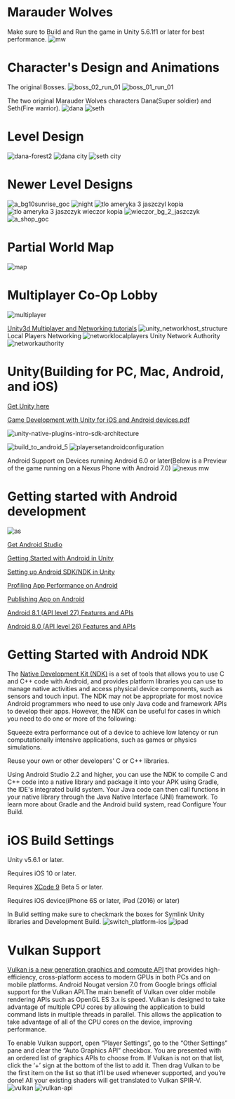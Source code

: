 # Marauder Wolves
 Make sure to Build and Run the game in Unity 5.6.1f1 or later for best performance.
![mw](https://user-images.githubusercontent.com/18353476/33286966-f6af802e-d36b-11e7-883a-27b518d02e12.png)

# Character's Design and Animations
The original Bosses.
![boss_02_run_01](https://user-images.githubusercontent.com/18353476/31572559-2beb43bc-b05e-11e7-88ba-10b2853e7746.gif)
![boss_01_run_01](https://user-images.githubusercontent.com/18353476/31572562-35850714-b05e-11e7-9ee0-df288b28bee3.gif)

The two original Marauder Wolves characters Dana(Super soldier) and Seth(Fire warrior).
![dana](https://user-images.githubusercontent.com/18353476/31572722-12a2742c-b061-11e7-897c-352735186e8d.gif)
![seth](https://user-images.githubusercontent.com/18353476/31572723-14903db4-b061-11e7-9781-3e3cedae6bc7.gif)

# Level Design
![dana-forest2](https://user-images.githubusercontent.com/18353476/27512611-82516322-58fb-11e7-8195-0fb2935f6996.PNG)
![dana city](https://user-images.githubusercontent.com/18353476/27512592-8ba5b758-58fa-11e7-9aeb-d98075e1fc21.PNG)
![seth city](https://user-images.githubusercontent.com/18353476/28496612-815bb5f0-6f24-11e7-9e83-32aeaf9720fa.PNG)

# Newer Level Designs
![a_bg10sunrise_goc](https://user-images.githubusercontent.com/18353476/30455870-65687ad4-9956-11e7-9058-3e29915262b1.png)
![night](https://user-images.githubusercontent.com/18353476/30456024-d7f20322-9956-11e7-90c5-d570b55805ff.png)
![tlo ameryka 3 jaszczyl kopia](https://user-images.githubusercontent.com/18353476/30615398-af7bb834-9d43-11e7-85dc-05d1e5a571e4.jpg)
![tlo ameryka 3 jaszczyk wieczor kopia](https://user-images.githubusercontent.com/18353476/39800407-75c3bc9c-531c-11e8-8c6f-f977cce10164.jpg)
![wieczor_bg_2_jaszczyk](https://user-images.githubusercontent.com/18353476/30615400-b2128884-9d43-11e7-9c4b-72bb596fcde2.jpg)
![a_shop_goc](https://user-images.githubusercontent.com/18353476/30455871-656ab358-9956-11e7-9601-aa6d6a4d9d36.png)

#  Partial World Map
![map](https://user-images.githubusercontent.com/18353476/28496613-83bbe4fa-6f24-11e7-9659-4a61ccdaaeeb.PNG)

# Multiplayer Co-Op Lobby
![multiplayer](https://user-images.githubusercontent.com/18353476/28496614-858c67aa-6f24-11e7-8506-ad4fd8c3642d.PNG)

[Unity3d Multiplayer and Networking tutorials](https://unity3d.com/learn/tutorials/topics/multiplayer-networking)
![unity_networkhost_structure](https://user-images.githubusercontent.com/18353476/31208564-bb2d7a84-a93a-11e7-809b-8b46dd9f5543.png)
Local Players Networking
![networklocalplayers](https://user-images.githubusercontent.com/18353476/31208562-b9d588ac-a93a-11e7-83c7-952df3679df5.png)
Unity Network Authority
![networkauthority](https://user-images.githubusercontent.com/18353476/31208563-b9d9e74e-a93a-11e7-92a2-cf29528092f4.png)

# Unity(Building for PC, Mac, Android, and iOS)

[Get Unity here](https://unity3d.com/)

[Game Development with Unity for iOS and Android devices.pdf](https://github.com/Mikerr1111/Marauder-Wolves/files/1216274/Game.Development.with.Unity.for.iOS.and.Android.devices.pdf)

![unity-native-plugins-intro-sdk-architecture](https://user-images.githubusercontent.com/18353476/29191030-200f304a-7dd1-11e7-99c0-96915e796721.png)

![build_to_android_5](https://user-images.githubusercontent.com/18353476/27527819-55779986-5a02-11e7-96cc-bfaeb3a1b5f6.png)
![playersetandroidconfiguration](https://user-images.githubusercontent.com/18353476/28398802-b888561e-6cbd-11e7-9bd4-9d77f33e424e.png)

Android Support on Devices running Android 6.0 or later(Below is a Preview of the game running on a Nexus Phone with Android 7.0)
![nexus mw](https://user-images.githubusercontent.com/18353476/30528052-06a392d2-9be4-11e7-8118-7d3a8affc982.png)

# Getting started with Android development
![as](https://user-images.githubusercontent.com/18353476/28494127-6da78c40-6eda-11e7-8fa0-d77a5294b193.png)

[Get Android Studio](https://developer.android.com/studio/index.html)

[Getting Started with Android in Unity](https://docs.unity3d.com/Manual/android-GettingStarted.html)

[Setting up Android SDK/NDK in Unity](https://docs.unity3d.com/Manual/android-sdksetup.html)

[Profiling App Performance on Android](https://developer.android.com/studio/profile/index.html)

[Publishing App on Android](https://developer.android.com/studio/publish/index.html)

[Android 8.1 (API level 27) Features and APIs ](https://developer.android.com/about/versions/oreo/android-8.1)

[Android 8.0 (API level 26) Features and APIs](https://developer.android.com/about/versions/oreo/android-8.0.html)

# Getting Started with Android NDK
The [Native Development Kit (NDK)](https://developer.android.com/ndk/guides/index.html) is a set of tools that allows you to use C and C++ code with Android, and provides platform libraries you can use to manage native activities and access physical device components, such as sensors and touch input. The NDK may not be appropriate for most novice Android programmers who need to use only Java code and framework APIs to develop their apps. However, the NDK can be useful for cases in which you need to do one or more of the following:

  Squeeze extra performance out of a device to achieve low latency or run computationally intensive applications, such as games or  physics simulations.

  Reuse your own or other developers' C or C++ libraries.

Using Android Studio 2.2 and higher, you can use the NDK to compile C and C++ code into a native library and package it into your APK using Gradle, the IDE's integrated build system. Your Java code can then call functions in your native library through the Java Native Interface (JNI) framework. To learn more about Gradle and the Android build system, read Configure Your Build.

# iOS Build Settings
Unity v5.6.1 or later.

Requires iOS 10 or later.

Requires [XCode 9](https://developer.apple.com/xcode/) Beta 5 or later. 

Requires iOS device(iPhone 6S or later, iPad (2016) or later)

In Bulid setting make sure to checkmark the boxes for Symlink Unity libraries and Development Build.
![switch_platform-ios](https://user-images.githubusercontent.com/18353476/29189508-afd6ff06-7dcb-11e7-84e3-0b45e50e36ca.png)
![ipad](https://user-images.githubusercontent.com/18353476/30475662-7a20486a-99bc-11e7-99bd-d29f436cc1c0.jpg)

# Vulkan Support 
[Vulkan is a new generation graphics and compute API](https://www.lunarg.com/vulkan-api-3d-graphics/) that provides high-efficiency, cross-platform access to modern GPUs in both PCs and on mobile platforms. Android Nougat version 7.0 from Google brings official support for the Vulkan API.The main benefit of Vulkan over older mobile rendering APIs such as OpenGL ES 3.x is speed. Vulkan is designed to take advantage of multiple CPU cores by allowing the application to build command lists in multiple threads in parallel. This allows the application to take advantage of all of the CPU cores on the device, improving performance.

To enable Vulkan support, open “Player Settings”, go to the “Other Settings” pane and clear the “Auto Graphics API” checkbox. You are presented with an ordered list of graphics APIs to choose from. If Vulkan is not on that list, click the ‘+’ sign at the bottom of the list to add it. Then drag Vulkan to be the first item on the list so that it’ll be used whenever supported, and you’re done! All your existing shaders will get translated to Vulkan SPIR-V.
![vulkan](https://user-images.githubusercontent.com/18353476/28993201-7543d586-7965-11e7-8e9c-f93b7079e2bf.PNG)
![vulkan-api](https://user-images.githubusercontent.com/18353476/38407514-a6187e80-392e-11e8-8c8c-802782a39d0c.png)
